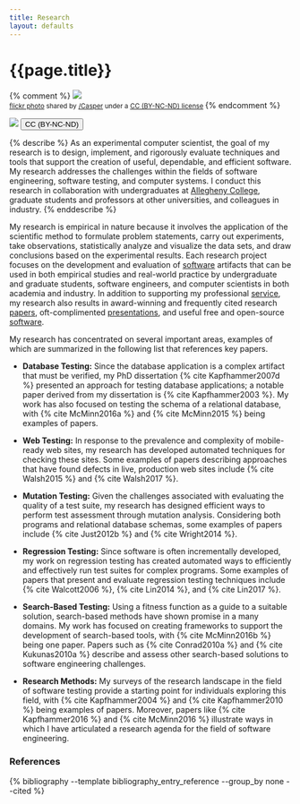 ```yaml
---
title: Research
layout: defaults
---
```


# {{page.title}}

{% comment %} <a title="Color Test #4a" href="http://flickr.com/photos/multichrome/7029911579"><img class="img-fluid" src="http://farm8.static.flickr.com/7280/7029911579_0ddd6e8352_z.jpg" /></a><br /><small><a title="Color Test #4a" href="http://flickr.com/photos/multichrome/7029911579">flickr photo</a> shared by <a href="http://flickr.com/people/multichrome">/Casper</a> under a <a href="http://creativecommons.org/licenses/by-nc-nd/2.0/">CC (BY-NC-ND) license</a> </small> {% endcomment %}

<img class="img-fluid" src="http://farm8.static.flickr.com/7280/7029911579_0ddd6e8352_z.jpg"/>

<button type="button" title="Photo Reference" class="btn btn-info btn-small active" data-toggle="popover" data-trigger="manual" data-html="true" data-placement="right" data-content="<a title='Color Test #4a' target='_blank' href='http://flickr.com/photos/multichrome/7029911579'>flickr photo</a> shared by <a target='_blank' href='http://flickr.com/people/multichrome'>/Casper</a> under a <a target='_blank' href='http://creativecommons.org/licenses/by-nc-nd/2.0/'>CC (BY-NC-ND) license</a>">
  CC (BY-NC-ND)
</button>

{% describe %}
As an experimental computer scientist, the goal of my research is to design, implement, and rigorously evaluate
techniques and tools that support the creation of useful, dependable, and efficient software. My
research addresses the challenges within the fields of software engineering, software testing, and computer systems. I
conduct this research in collaboration with undergraduates at [Allegheny College](http://www.allegheny.edu),
graduate students and professors at other universities, and colleagues in industry.
{% enddescribe %}

My research is empirical in nature because it involves the application of the scientific method to formulate problem
statements, carry out experiments, take observations, statistically analyze and visualize the data sets, and draw
conclusions based on the experimental results. Each research project focuses on the development and evaluation of
[software]({{site.baseurl}}software/) artifacts that can be used in both empirical studies and real-world practice by
undergraduate and graduate students, software engineers, and computer scientists in both academia and industry. In
addition to supporting my professional [service]({{site.baseurl}}service/), my research also results in award-winning
and frequently cited research [papers]({{site.baseurl}}research/papers/), oft-complimented
[presentations]({{site.baseurl}}research/presentations/), and useful free and open-source
[software]({{site.baseurl}}software/).

My research has concentrated on several important areas, examples of which are summarized in the following list that
references key papers.

<ul class="fa-ul">

<li><i class="fa-li fa fa-arrow-right"></i>
<a name="Kapfhammer2007d-return"></a>
<a name="Kapfhammer2003-return"></a>
<a name="McMinn2016a-return"></a>
<a name="McMinn2015-return"></a>
<b>Database Testing:</b> Since the database application is a complex artifact that must be verified, my PhD dissertation
{% cite Kapfhammer2007d %} presented an approach for testing database applications; a notable paper derived from my
dissertation is {% cite Kapfhammer2003 %}. My work has also focused on testing the schema of a relational database, with {%
cite McMinn2016a %} and {% cite McMinn2015 %} being examples of papers.</li> <p>

<li><i class="fa-li fa fa-arrow-right"></i>
<a name="Walsh2015-return"></a>
<a name="Walsh2017-return"></a>
<b>Web Testing:</b> In response to the prevalence and complexity of mobile-ready web sites, my research has developed
automated techniques for checking these sites. Some examples of papers describing approaches that have found defects
in live, production web sites include {% cite Walsh2015 %} and {% cite Walsh2017 %}. </li> <p>

<li><i class="fa-li fa fa-arrow-right"></i>
<a name="Just2012b-return"></a>
<a name="Wright2014-return"></a>
<b>Mutation Testing:</b> Given the challenges associated with evaluating the quality of a test suite, my research has
designed efficient ways to perform test assessment through mutation analysis. Considering both programs and relational
database schemas, some examples of papers include {% cite Just2012b %} and {% cite Wright2014 %}. </li> <p>

<li><i class="fa-li fa fa-arrow-right"></i>
<a name="Lin2014-return"></a>
<a name="Lin2017-return"></a>
<a name="Walcott2006-return"></a>
<b>Regression Testing:</b> Since software is often incrementally developed, my work on regression testing has created
automated ways to efficiently and effectively run test suites for complex programs. Some examples of papers that present
and evaluate regression testing techniques include {% cite Walcott2006 %}, {% cite Lin2014 %}, and {% cite Lin2017 %}.
</li> <p>

<li><i class="fa-li fa fa-arrow-right"></i>
<a name="Conrad2010a-return"></a>
<a name="Kukunas2010a-return"></a>
<a name="McMinn2016b-return"></a>
<b>Search-Based Testing:</b> Using a fitness function as a guide to a suitable solution, search-based methods have shown
promise in a many domains. My work has focused on creating frameworks to support the development of search-based tools,
with {% cite McMinn2016b %} being one paper. Papers such as {% cite Conrad2010a %} and {% cite Kukunas2010a %}
describe and assess other search-based solutions to software engineering challenges. </li> <p>

<li><i class="fa-li fa fa-arrow-right"></i>
<a name="Kapfhammer2004-return"></a>
<a name="Kapfhammer2010-return"></a>
<a name="Kapfhammer2016-return"></a>
<a name="McMinn2016-return"></a>
<b>Research Methods:</b> My surveys of the research landscape in the field of software testing provide a starting point
for individuals exploring this field, with {% cite Kapfhammer2004 %} and {% cite Kapfhammer2010 %} being examples of
papers. Moreover, papers like {% cite Kapfhammer2016 %} and {% cite McMinn2016 %} illustrate ways in which I have
articulated a research agenda for the field of software engineering. </li> <p>

</ul>

### References

{% bibliography --template bibliography_entry_reference --group_by none --cited %}
